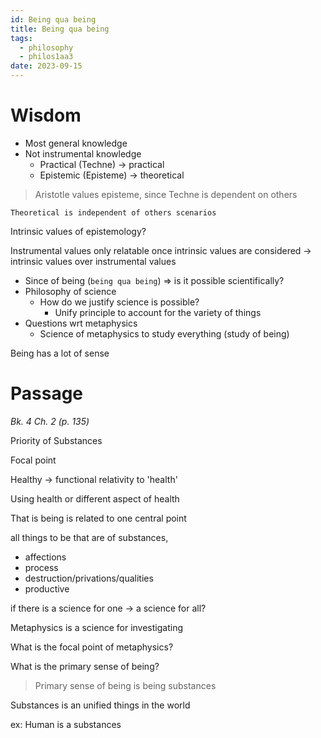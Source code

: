 ```yaml
---
id: Being qua being
title: Being qua being
tags:
  - philosophy
  - philos1aa3
date: 2023-09-15
---
```


# Wisdom

- Most general knowledge
- Not instrumental knowledge
  - Practical (Techne) -> practical
  - Epistemic (Episteme) -> theoretical

> Aristotle values episteme, since Techne is dependent on others

    Theoretical is independent of others scenarios

Intrinsic values of epistemology?

Instrumental values only relatable once intrinsic values are considered
-> intrinsic values over instrumental values

- Since of being (`being qua being`) => is it possible scientifically?
- Philosophy of science
  - How do we justify science is possible?
    - Unify principle to account for the variety of things
- Questions wrt metaphysics
  - Science of metaphysics to study everything (study of being)

Being has a lot of sense

# Passage

_Bk. 4 Ch. 2 (p. 135)_

Priority of Substances

Focal point

Healthy -> functional relativity to 'health'

Using health or different aspect of health

That is being is related to one central point

all things to be that are of substances,

- affections
- process
- destruction/privations/qualities
- productive

if there is a science for one -> a science for all?

Metaphysics is a science for investigating

What is the focal point of metaphysics?

What is the primary sense of being?

> Primary sense of being is being substances

Substances is an unified things in the world

ex: Human is a substances
